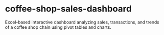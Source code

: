 # coffee-shop-sales-dashboard
Excel-based interactive dashboard analyzing sales, transactions, and trends of a coffee shop chain using pivot tables and charts.
